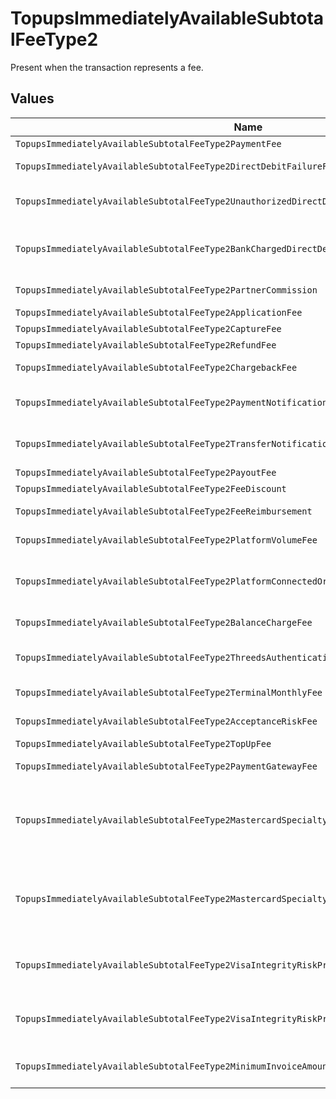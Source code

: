 # TopupsImmediatelyAvailableSubtotalFeeType2

Present when the transaction represents a fee.


## Values

| Name                                                                                          | Value                                                                                         |
| --------------------------------------------------------------------------------------------- | --------------------------------------------------------------------------------------------- |
| `TopupsImmediatelyAvailableSubtotalFeeType2PaymentFee`                                        | payment-fee                                                                                   |
| `TopupsImmediatelyAvailableSubtotalFeeType2DirectDebitFailureFee`                             | direct-debit-failure-fee                                                                      |
| `TopupsImmediatelyAvailableSubtotalFeeType2UnauthorizedDirectDebitFee`                        | unauthorized-direct-debit-fee                                                                 |
| `TopupsImmediatelyAvailableSubtotalFeeType2BankChargedDirectDebitFailureFee`                  | bank-charged-direct-debit-failure-fee                                                         |
| `TopupsImmediatelyAvailableSubtotalFeeType2PartnerCommission`                                 | partner-commission                                                                            |
| `TopupsImmediatelyAvailableSubtotalFeeType2ApplicationFee`                                    | application-fee                                                                               |
| `TopupsImmediatelyAvailableSubtotalFeeType2CaptureFee`                                        | capture-fee                                                                                   |
| `TopupsImmediatelyAvailableSubtotalFeeType2RefundFee`                                         | refund-fee                                                                                    |
| `TopupsImmediatelyAvailableSubtotalFeeType2ChargebackFee`                                     | chargeback-fee                                                                                |
| `TopupsImmediatelyAvailableSubtotalFeeType2PaymentNotificationFee`                            | payment-notification-fee                                                                      |
| `TopupsImmediatelyAvailableSubtotalFeeType2TransferNotificationFee`                           | transfer-notification-fee                                                                     |
| `TopupsImmediatelyAvailableSubtotalFeeType2PayoutFee`                                         | payout-fee                                                                                    |
| `TopupsImmediatelyAvailableSubtotalFeeType2FeeDiscount`                                       | fee-discount                                                                                  |
| `TopupsImmediatelyAvailableSubtotalFeeType2FeeReimbursement`                                  | fee-reimbursement                                                                             |
| `TopupsImmediatelyAvailableSubtotalFeeType2PlatformVolumeFee`                                 | platform-volume-fee                                                                           |
| `TopupsImmediatelyAvailableSubtotalFeeType2PlatformConnectedOrganizationsFee`                 | platform-connected-organizations-fee                                                          |
| `TopupsImmediatelyAvailableSubtotalFeeType2BalanceChargeFee`                                  | balance-charge-fee                                                                            |
| `TopupsImmediatelyAvailableSubtotalFeeType2ThreedsAuthenticationAttemptFee`                   | 3ds-authentication-attempt-fee                                                                |
| `TopupsImmediatelyAvailableSubtotalFeeType2TerminalMonthlyFee`                                | terminal-monthly-fee                                                                          |
| `TopupsImmediatelyAvailableSubtotalFeeType2AcceptanceRiskFee`                                 | acceptance-risk-fee                                                                           |
| `TopupsImmediatelyAvailableSubtotalFeeType2TopUpFee`                                          | top-up-fee                                                                                    |
| `TopupsImmediatelyAvailableSubtotalFeeType2PaymentGatewayFee`                                 | payment-gateway-fee                                                                           |
| `TopupsImmediatelyAvailableSubtotalFeeType2MastercardSpecialtyMerchantProgramProcessingFee`   | mastercard-specialty-merchant-program-processing-fee                                          |
| `TopupsImmediatelyAvailableSubtotalFeeType2MastercardSpecialtyMerchantProgramRegistrationFee` | mastercard-specialty-merchant-program-registration-fee                                        |
| `TopupsImmediatelyAvailableSubtotalFeeType2VisaIntegrityRiskProgramProcessingFee`             | visa-integrity-risk-program-processing-fee                                                    |
| `TopupsImmediatelyAvailableSubtotalFeeType2VisaIntegrityRiskProgramRegistrationFee`           | visa-integrity-risk-program-registration-fee                                                  |
| `TopupsImmediatelyAvailableSubtotalFeeType2MinimumInvoiceAmountFee`                           | minimum-invoice-amount-fee                                                                    |